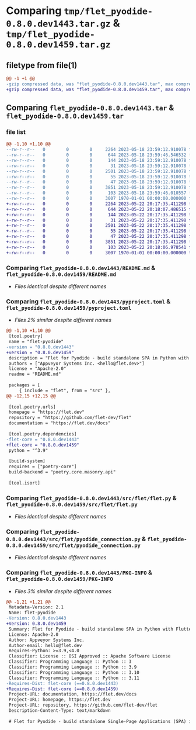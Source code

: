 # Comparing `tmp/flet_pyodide-0.8.0.dev1443.tar.gz` & `tmp/flet_pyodide-0.8.0.dev1459.tar.gz`

## filetype from file(1)

```diff
@@ -1 +1 @@
-gzip compressed data, was "flet_pyodide-0.8.0.dev1443.tar", max compression
+gzip compressed data, was "flet_pyodide-0.8.0.dev1459.tar", max compression
```

## Comparing `flet_pyodide-0.8.0.dev1443.tar` & `flet_pyodide-0.8.0.dev1459.tar`

### file list

```diff
@@ -1,10 +1,10 @@
--rw-r--r--   0        0        0     2264 2023-05-18 23:59:12.910078 flet_pyodide-0.8.0.dev1443/README.md
--rw-r--r--   0        0        0      644 2023-05-18 23:59:46.546532 flet_pyodide-0.8.0.dev1443/pyproject.toml
--rw-r--r--   0        0        0      144 2023-05-18 23:59:12.910078 flet_pyodide-0.8.0.dev1443/src/flet/__init__.py
--rw-r--r--   0        0        0       31 2023-05-18 23:59:12.910078 flet_pyodide-0.8.0.dev1443/src/flet/canvas/__init__.py
--rw-r--r--   0        0        0     2501 2023-05-18 23:59:12.910078 flet_pyodide-0.8.0.dev1443/src/flet/flet.py
--rw-r--r--   0        0        0       55 2023-05-18 23:59:12.910078 flet_pyodide-0.8.0.dev1443/src/flet/matplotlib_chart.py
--rw-r--r--   0        0        0       47 2023-05-18 23:59:12.910078 flet_pyodide-0.8.0.dev1443/src/flet/plotly_chart.py
--rw-r--r--   0        0        0     3851 2023-05-18 23:59:12.910078 flet_pyodide-0.8.0.dev1443/src/flet/pyodide_connection.py
--rw-r--r--   0        0        0      103 2023-05-18 23:59:46.010557 flet_pyodide-0.8.0.dev1443/src/flet/version.py
--rw-r--r--   0        0        0     3007 1970-01-01 00:00:00.000000 flet_pyodide-0.8.0.dev1443/PKG-INFO
+-rw-r--r--   0        0        0     2264 2023-05-22 20:17:35.411298 flet_pyodide-0.8.0.dev1459/README.md
+-rw-r--r--   0        0        0      644 2023-05-22 20:18:07.486515 flet_pyodide-0.8.0.dev1459/pyproject.toml
+-rw-r--r--   0        0        0      144 2023-05-22 20:17:35.411298 flet_pyodide-0.8.0.dev1459/src/flet/__init__.py
+-rw-r--r--   0        0        0       31 2023-05-22 20:17:35.411298 flet_pyodide-0.8.0.dev1459/src/flet/canvas/__init__.py
+-rw-r--r--   0        0        0     2501 2023-05-22 20:17:35.411298 flet_pyodide-0.8.0.dev1459/src/flet/flet.py
+-rw-r--r--   0        0        0       55 2023-05-22 20:17:35.411298 flet_pyodide-0.8.0.dev1459/src/flet/matplotlib_chart.py
+-rw-r--r--   0        0        0       47 2023-05-22 20:17:35.411298 flet_pyodide-0.8.0.dev1459/src/flet/plotly_chart.py
+-rw-r--r--   0        0        0     3851 2023-05-22 20:17:35.411298 flet_pyodide-0.8.0.dev1459/src/flet/pyodide_connection.py
+-rw-r--r--   0        0        0      103 2023-05-22 20:18:06.978541 flet_pyodide-0.8.0.dev1459/src/flet/version.py
+-rw-r--r--   0        0        0     3007 1970-01-01 00:00:00.000000 flet_pyodide-0.8.0.dev1459/PKG-INFO
```

### Comparing `flet_pyodide-0.8.0.dev1443/README.md` & `flet_pyodide-0.8.0.dev1459/README.md`

 * *Files identical despite different names*

### Comparing `flet_pyodide-0.8.0.dev1443/pyproject.toml` & `flet_pyodide-0.8.0.dev1459/pyproject.toml`

 * *Files 2% similar despite different names*

```diff
@@ -1,10 +1,10 @@
 [tool.poetry]
 name = "flet-pyodide"
-version = "0.8.0.dev1443"
+version = "0.8.0.dev1459"
 description = "Flet for Pyodide - build standalone SPA in Python with Flutter UI."
 authors = ["Appveyor Systems Inc. <hello@flet.dev>"]
 license = "Apache-2.0"
 readme = "README.md"
 
 packages = [
     { include = "flet", from = "src" },
@@ -12,15 +12,15 @@
 
 [tool.poetry.urls]
 homepage = "https://flet.dev"
 repository = "https://github.com/flet-dev/flet"
 documentation = "https://flet.dev/docs"
 
 [tool.poetry.dependencies]
-flet-core = "0.8.0.dev1443"
+flet-core = "0.8.0.dev1459"
 python = "^3.9"
 
 [build-system]
 requires = ["poetry-core"]
 build-backend = "poetry.core.masonry.api"
 
 [tool.isort]
```

### Comparing `flet_pyodide-0.8.0.dev1443/src/flet/flet.py` & `flet_pyodide-0.8.0.dev1459/src/flet/flet.py`

 * *Files identical despite different names*

### Comparing `flet_pyodide-0.8.0.dev1443/src/flet/pyodide_connection.py` & `flet_pyodide-0.8.0.dev1459/src/flet/pyodide_connection.py`

 * *Files identical despite different names*

### Comparing `flet_pyodide-0.8.0.dev1443/PKG-INFO` & `flet_pyodide-0.8.0.dev1459/PKG-INFO`

 * *Files 3% similar despite different names*

```diff
@@ -1,21 +1,21 @@
 Metadata-Version: 2.1
 Name: flet-pyodide
-Version: 0.8.0.dev1443
+Version: 0.8.0.dev1459
 Summary: Flet for Pyodide - build standalone SPA in Python with Flutter UI.
 License: Apache-2.0
 Author: Appveyor Systems Inc.
 Author-email: hello@flet.dev
 Requires-Python: >=3.9,<4.0
 Classifier: License :: OSI Approved :: Apache Software License
 Classifier: Programming Language :: Python :: 3
 Classifier: Programming Language :: Python :: 3.9
 Classifier: Programming Language :: Python :: 3.10
 Classifier: Programming Language :: Python :: 3.11
-Requires-Dist: flet-core (==0.8.0.dev1443)
+Requires-Dist: flet-core (==0.8.0.dev1459)
 Project-URL: documentation, https://flet.dev/docs
 Project-URL: homepage, https://flet.dev
 Project-URL: repository, https://github.com/flet-dev/flet
 Description-Content-Type: text/markdown
 
 # Flet for Pyodide - build standalone Single-Page Applications (SPA) in Python with Flutter UI
```

